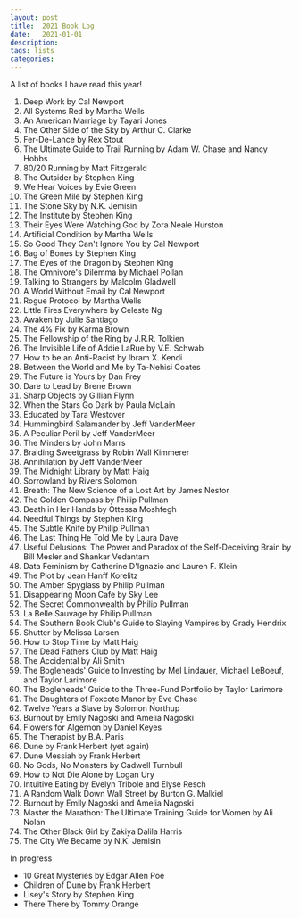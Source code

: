 ```yaml
---
layout: post
title:  2021 Book Log
date:   2021-01-01
description: 
tags: lists
categories: 
---
```


A list of books I have read this year!

1. Deep Work by Cal Newport
2. All Systems Red by Martha Wells
3. An American Marriage by Tayari Jones
4. The Other Side of the Sky by Arthur C. Clarke
5. Fer-De-Lance by Rex Stout
6. The Ultimate Guide to Trail Running by Adam W. Chase and Nancy Hobbs 
7. 80/20 Running by Matt Fitzgerald 
8. The Outsider by Stephen King
9. We Hear Voices by Evie Green
10. The Green Mile by Stephen King
11. The Stone Sky by N.K. Jemisin
12. The Institute by Stephen King
13. Their Eyes Were Watching God by Zora Neale Hurston
14. Artificial Condition by Martha Wells
15. So Good They Can't Ignore You by Cal Newport
16. Bag of Bones by Stephen King
17. The Eyes of the Dragon by Stephen King
18. The Omnivore's Dilemma by Michael Pollan
19. Talking to Strangers by Malcolm Gladwell
20. A World Without Email by Cal Newport
21. Rogue Protocol by Martha Wells
22. Little Fires Everywhere by Celeste Ng
23. Awaken by Julie Santiago
24. The 4% Fix by Karma Brown
25. The Fellowship of the Ring by J.R.R. Tolkien
26. The Invisible Life of Addie LaRue by V.E. Schwab
27. How to be an Anti-Racist by Ibram X. Kendi
28. Between the World and Me by Ta-Nehisi Coates
29. The Future is Yours by Dan Frey
30. Dare to Lead by Brene Brown
31. Sharp Objects by Gillian Flynn
32. When the Stars Go Dark by Paula McLain
33. Educated by Tara Westover
34. Hummingbird Salamander by Jeff VanderMeer
35. A Peculiar Peril by Jeff VanderMeer
36. The Minders by John Marrs
37. Braiding Sweetgrass by Robin Wall Kimmerer
38. Annihilation by Jeff VanderMeer
39. The Midnight Library by Matt Haig
40. Sorrowland by Rivers Solomon
41. Breath: The New Science of a Lost Art by James Nestor
42. The Golden Compass by Philip Pullman
43. Death in Her Hands by Ottessa Moshfegh
44. Needful Things by Stephen King
45. The Subtle Knife by Philip Pullman
46. The Last Thing He Told Me by Laura Dave
47. Useful Delusions: The Power and Paradox of the Self-Deceiving Brain by Bill Mesler and Shankar Vedantam
48. Data Feminism by Catherine D'Ignazio and Lauren F. Klein
49. The Plot by Jean Hanff Korelitz
50. The Amber Spyglass by Philip Pullman
51. Disappearing Moon Cafe by Sky Lee
52. The Secret Commonwealth by Philip Pullman
53. La Belle Sauvage by Philip Pullman
54. The Southern Book Club's Guide to Slaying Vampires by Grady Hendrix
55. Shutter by Melissa Larsen
56. How to Stop Time by Matt Haig
57. The Dead Fathers Club by Matt Haig
58. The Accidental by Ali Smith
59. The Bogleheads' Guide to Investing by Mel Lindauer, Michael LeBoeuf, and Taylor Larimore
60. The Bogleheads' Guide to the Three-Fund Portfolio by Taylor Larimore
61. The Daughters of Foxcote Manor by Eve Chase
62. Twelve Years a Slave by Solomon Northup
63. Burnout by Emily Nagoski and Amelia Nagoski
64. Flowers for Algernon by Daniel Keyes
65. The Therapist by B.A. Paris
66. Dune by Frank Herbert (yet again)
67. Dune Messiah by Frank Herbert
68. No Gods, No Monsters by Cadwell Turnbull
69. How to Not Die Alone by Logan Ury
70. Intuitive Eating by Evelyn Tribole and Elyse Resch
71. A Random Walk Down Wall Street by Burton G. Malkiel
72. Burnout by Emily Nagoski and Amelia Nagoski
73. Master the Marathon: The Ultimate Training Guide for Women by Ali Nolan
74. The Other Black Girl by Zakiya Dalila Harris
75. The City We Became by N.K. Jemisin

In progress
- 10 Great Mysteries by Edgar Allen Poe
- Children of Dune by Frank Herbert
- Lisey's Story by Stephen King
- There There by Tommy Orange